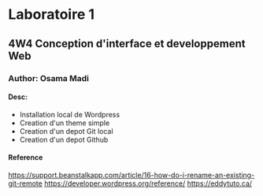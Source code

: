 # Laboratoire 1
## 4W4 Conception d'interface et developpement Web
### Author: Osama Madi
#### Desc:
- Installation local de Wordpress
- Creation d'un theme simple
- Creation d'un depot Git local
- Creation d'un depot Github

#### Reference
https://support.beanstalkapp.com/article/16-how-do-i-rename-an-existing-git-remote
https://developer.wordpress.org/reference/
https://eddytuto.ca/
